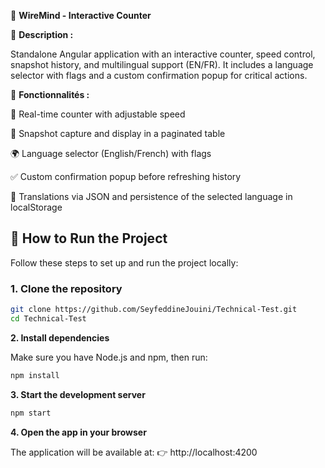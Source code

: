 📌 ****WireMind - Interactive Counter****

📝 **Description :**

Standalone Angular application with an interactive counter, speed control, snapshot history, and multilingual support (EN/FR).
It includes a language selector with flags and a custom confirmation popup for critical actions.

🚀 **Fonctionnalités :**

🔢 Real-time counter with adjustable speed

📸 Snapshot capture and display in a paginated table

🌍 Language selector (English/French) with flags

✅ Custom confirmation popup before refreshing history

📂 Translations via JSON and persistence of the selected language in localStorage

## 🚀 How to Run the Project

Follow these steps to set up and run the project locally:

### 1. Clone the repository
```bash
git clone https://github.com/SeyfeddineJouini/Technical-Test.git
cd Technical-Test
````

**2. Install dependencies**

Make sure you have Node.js and npm, then run:

```bash
npm install
````

**3. Start the development server**

```bash
npm start
````

**4. Open the app in your browser**

The application will be available at:
👉 http://localhost:4200
